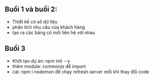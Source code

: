 ## Buổi 1 và buổi 2: 
- Thiết kế cơ sở dữ liệu
- phân tích nhu cầu của khách hàng 
- tạo ra các bảng có mối liên hệ với nhau

## Buổi 3 
- Khởi tạo dự án: npm init --y
- thêm module: commonjs để import 
- cài: npm i nodemon để chạy refresh server mỗi khi thay đổi code
